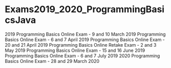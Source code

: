# Exams2019_2020_ProgrammingBasicsJava

2019
Programming Basics Online Exam - 9 and 10 March 2019
Programming Basics Online Exam - 6 and 7 April 2019
Programming Basics Online Exam - 20 and 21 April 2019
Programming Basics Online Retake Exam - 2 and 3 May 2019
Programming Basics Online Exam - 15 and 16 June 2019
Programming Basics Online Exam - 6 and 7 July 2019
2020
Programming Basics Online Exam - 28 and 29 March 2020
